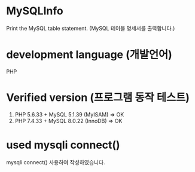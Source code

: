 # MySQLInfo
Print the MySQL table statement. (MySQL 테이블 명세서를 출력합니다.)


# development language (개발언어)
PHP


# Verified version (프로그램 동작 테스트)
1) PHP 5.6.33 + MySQL 5.1.39 (MyISAM) => OK
2) PHP 7.4.33 + MySQL 8.0.22 (InnoDB) => OK


# used mysqli connect()
 mysqli connect() 사용하여 작성하였습니다.
 
 
